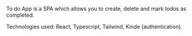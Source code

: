 To do App is a SPA which allows you to create, delete and mark todos as completed.

Technologies used: React, Typescript, Tailwind, Kinde (authentication).
